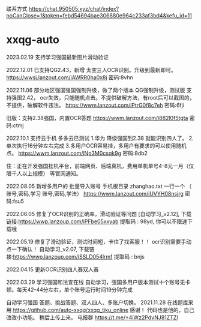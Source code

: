 联系方式 https://chat.950505.xyz/chat/index?noCanClose=1&token=febd54694bae306880e964c233af3bd4&kefu_id=11
# xxqg-auto
2023.02.19
支持学习强国最新图片滑动验证

2022.12.01
已支持QG2.43，新增 太空三人OCR识别。升级到最新即可。
https://wwsj.lanzout.com/iAWRR0ha0x8j
密码:8vhn

2022.11.06 部分地区强国强国强制升级，做了两个版本
QG强制升级，测试版 支持强国2.42，
ocr失效，只能随机点击。不提供破解方法，有root后可以截图的，不提供，破解软件违法。
https://wwm.lanzout.com/iPtrG0f8c7eh
密码:6fji

旧版：支持2.38强国，内置OCR答题
https://wwm.lanzout.com/i882l0f5tgta
密码:ctmj

2022.10.1
支持云手机 多多云已测试
1.华为 降级强国到2.38 就能识别四人了。
2.单次执行16分钟左右完成
3.多用户OCR容易挂，多用户有要求的可以使用随机点。
https://wwm.lanzout.com/iNp3M0csqk9g
密码:8db2

住：正在开发强国挂机平台，前端网页、后端真机，费用单机单号4-8元一月（仅限千人以上规模） 等官网通知。


2022.08.05
新增多用户的 批量导入账号 手机根目录 zhanghao.txt   一行一个 （ 账号,密码,学习     账号,密码,学法）
https://wwm.lanzout.com/iUVYH08nsjrg    密码:fsu5

2022.06.05
修复了OCR识别的正确率，滑动验证等问题
[自动学习_v2.12], 下载链接:https://wwp.lanzoup.com/iPFbe05xxyab  提取码 : 98yd, 你可以不限速下载哦

2022.05.19
修复了滑动验证，测试时间短，卡住了找客服！！
ocr识别需要手动点一下确认！
自动学习_v2.07, 下载链接:https://wwp.lanzoup.com/iSSLD054lrmf  提取码 : bnjs

2022.04.15 
更新OCR识别四人赛双人赛

2022.03.29
学习强国和法宣在线 自动学习，强国多用户版本测试十个账号无卡顿。每天42-44分左右，单个账号运行时间19分钟完成

自动学习强国 答题、挑战答题、双人四人、多账户切换。
2021.11.28
在线题库采用 https://github.com/auto-xxqg/xxqg_tiku_online  感谢！
代码也是他的，自己改改小功能。
稍后上传上来。
电报群 https://t.me/+4iWz2PdvNJ81ZTZl
